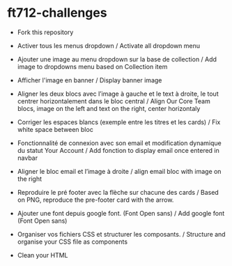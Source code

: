 # ft712-challenges

* Fork this repository 

* Activer tous les menus dropdown / Activate all dropdown menu
* Ajouter une image au menu dropdown sur la base de collection / Add image to dropdowns menu based on Collection item
* Afficher l'image en banner / Display banner image
* Aligner les deux blocs avec l’image à gauche et le text à droite, le tout centrer horizontalement dans le bloc central / Align Our Core Team blocs, image on
the left and text on the right, center horizontaly 
* Corriger les espaces blancs (exemple entre les titres et les cards) / Fix white space between bloc
* Fonctionnalité de connexion avec son email et modification dynamique du statut Your Account / Add fonction to display email once entered in navbar
* Aligner le bloc email et l’image à droite / align email bloc with image on the right
* Reproduire le pré footer avec la flèche sur chacune des cards / Based on PNG, reproduce the pre-footer card with the arrow.
* Ajouter une font depuis google font. (Font Open sans) / Add google font (Font Open sans)
* Organiser vos fichiers CSS et structurer les composants. / Structure and organise your CSS file as components 
* Clean your HTML

